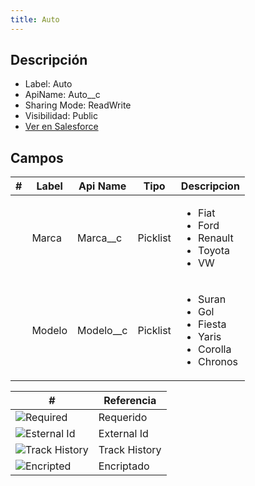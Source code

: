 ```yaml
---
title: Auto
---
```


<!-- START autogenerated-object -->

## Descripción



- Label: Auto
- ApiName: Auto__c
- Sharing Mode: ReadWrite
- Visibilidad: Public
- [Ver en Salesforce](https://test.salesforce.com/lightning/setup/ObjectManager/lookupRedirect?lookup=entityByApiName&apiName=Auto__c)

## Campos

| #   | Label | Api Name | Tipo | Descripcion |
| --- | ----- | -------- | ---- | ----------- |
| <div class="icons"></div> | Marca | Marca__c | Picklist |  <ul><li>Fiat</li><li>Ford</li><li>Renault</li><li>Toyota</li><li>VW</li></ul> |
| <div class="icons"></div> | Modelo | Modelo__c | Picklist |  <ul><li>Suran</li><li>Gol</li><li>Fiesta</li><li>Yaris</li><li>Corolla</li><li>Chronos</li></ul> |

| #                                                              | Referencia    |
| -------------------------------------------------------------- | ------------- |
| <div class="icons">![Required](/img/lock_60.png)</div>         | Requerido     |
| <div class="icons">![Esternal Id](/img/database_60.png)</div>  | External Id   |
| <div class="icons">![Track History](/img/tracker_60.png)</div> | Track History |
| <div class="icons">![Encripted](/img/password_60.png)</div>    | Encriptado    |

<!-- END autogenerated-object -->
